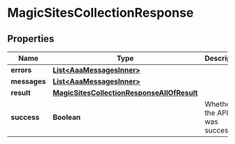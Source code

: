 

# MagicSitesCollectionResponse


## Properties

| Name | Type | Description | Notes |
|------------ | ------------- | ------------- | -------------|
|**errors** | [**List&lt;AaaMessagesInner&gt;**](AaaMessagesInner.md) |  |  |
|**messages** | [**List&lt;AaaMessagesInner&gt;**](AaaMessagesInner.md) |  |  |
|**result** | [**MagicSitesCollectionResponseAllOfResult**](MagicSitesCollectionResponseAllOfResult.md) |  |  |
|**success** | **Boolean** | Whether the API call was successful |  |




